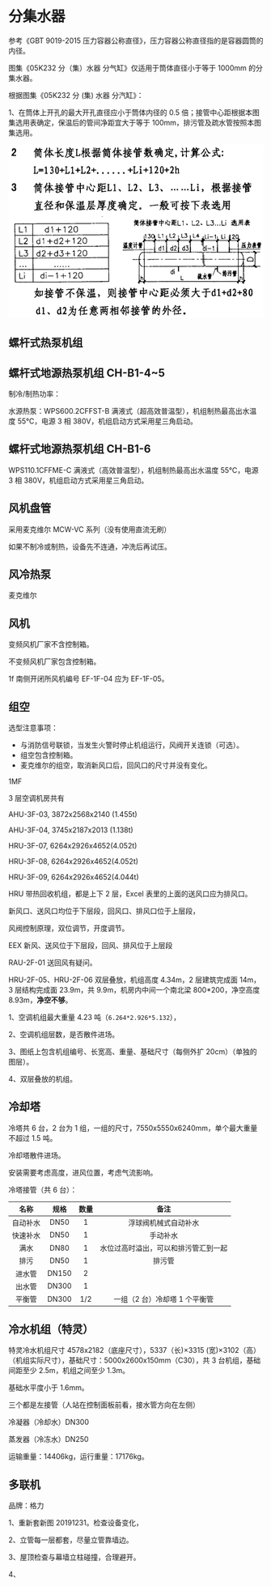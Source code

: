 # 分集水器

参考《GBT 9019-2015 压力容器公称直径》，压力容器公称直径指的是容器圆筒的内径。

图集《05K232 分（集）水器 分气缸》仅适用于筒体直径小于等于 1000mm 的分集水器。

根据图集《05K232 分 (集) 水器 分汽缸》：

1、在筒体上开孔的最大开孔直径应小于筒体内径的 0.5 倍；接管中心距根据本图集选用表确定，保温后的管间净距宜大于等于 100mm，排污管及疏水管按照本图集选用。

![分集水器筒体接管距离](img/分集水器筒体接管距离.png)

## 螺杆式热泵机组

## 螺杆式地源热泵机组 CH-B1-4~5

制冷/制热功率：

水源热泵：WPS600.2CFFST-B 满液式（超高效普温型），机组制热最高出水温度 55℃，电源 3 相 380V，机组启动方式采用星三角启动。

## 螺杆式地源热泵机组 CH-B1-6

WPS110.1CFFME-C 满液式（高效普温型），机组制热最高出水温度 55℃，电源 3 相 380V，机组启动方式采用星三角启动。

## 风机盘管

采用麦克维尔 MCW-VC 系列（没有使用直流无刷）

如果不制冷或制热，设备先不连通，冲洗后再试压。

## 风冷热泵

麦克维尔

## 风机

变频风机厂家不含控制箱。

不变频风机厂家包含控制箱。

1f 南侧开闭所风机编号 EF-1F-04 应为 EF-1F-05。

## 组空

选型注意事项：

* 与消防信号联锁，当发生火警时停止机组运行，风阀开关连锁（可选）。
* 组空包含控制箱。
* 麦克维尔的组空，取消新风口后，回风口的尺寸并没有变化。

1MF

3 层空调机房共有

AHU-3F-03, 3872x2568x2140 (1.455t)

AHU-3F-04, 3745x2187x2013 (1.138t)

HRU-3F-07, 6264x2926x4652(4.052t)

HRU-3F-08, 6264x2926x4652(4.052t)

HRU-3F-09, 6264x2926x4652(4.044t)

HRU 带热回收机组，都是上下 2 层，Excel 表里的上面的送风口应为排风口。

新风口、送风口均位于下层段，回风口、排风口位于上层段，

风阀控制原理，双位调节，开度调节。

EEX 新风、送风位于下层段，回风、排风位于上层段

RAU-2F-01 送回风有疑问。

HRU-2F-05、HRU-2F-06 双层叠放，机组高度 4.34m，2 层建筑完成面 14m，3 层结构完成面 23.9m，共 9.9m，机房内中间一个南北梁 800*200，净空高度 8.93m，**净空不够**。

1、空调机组最大重量 4.23 吨（`6.264*2.926*5.132`），

2、空调机组层数，是否散件进场。

3、图纸上包含机组编号、长宽高、重量、基础尺寸（每侧外扩 20cm）（单独的图层）。

4、双层叠放的机组。

## 冷却塔

冷塔共 6 台，2 台为 1 组，一组的尺寸，7550x5550x6240mm，单个最大重量不超过 1.5 吨。

冷却塔散件进场。

安装需要考虑高度，进风位置，考虑气流影响。

冷塔接管（共 6 台）：

|   名称   | 规格  | 数量 |                 备注                 |
| :------: | :---: | :--: | :----------------------------------: |
| 自动补水 | DN50  |  1   |         浮球阀机械式自动补水         |
| 快速补水 | DN50  |  1   |               手动补水               |
|   满水   | DN80  |  1   | 水位过高时溢出，可以和排污管汇到一起 |
|   排污   | DN50  |  1   |                排污管                |
|  进水管  | DN150 |  2   |                                      |
|  出水管  | DN300 |  1   |                                      |
|  平衡管  | DN300 | 1/2  |      一组（2 台）冷却塔 1 个平衡管      |

## 冷水机组（特灵）

特灵冷水机组尺寸 4578x2182（底座尺寸），5337（长)×3315 (宽)×3102（高）（机组实际尺寸），基础尺寸：5000x2600x150mm（C30），共 3 台机组，基础间距至少 2.5m，机组之间至少 1.3m。

基础水平度小于 1.6mm。

三个都是左接管（人站在控制面板前看，接水管方向在左侧）

冷凝器（冷却水）DN300

蒸发器（冷冻水）DN250

运输重量：14406kg，运行重量：17176kg。

## 多联机

品牌：格力

1、重新套新图 20191231。检查设备变化，

2、立管每一层都套，尽量立管靠墙边。

3、屋顶检查与幕墙立柱碰撞，合理避开。

4、
